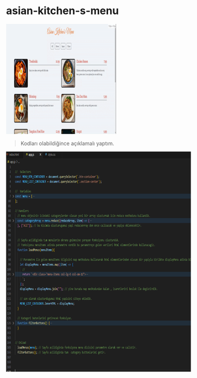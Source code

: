 # asian-kitchen-s-menu




<img src="ss.gif"  width="300ox" height="300px">




> Kodları olabildiğince açıklamalı yaptım.
<img src="ss2.PNG"  width="720ox" height="600px">
